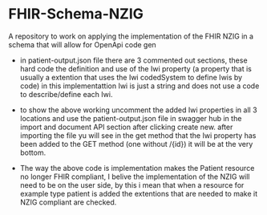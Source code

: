 # FHIR-Schema-NZIG
A repository to work on applying the implementation of the FHIR NZIG in a schema that will allow for OpenApi code gen

* in patient-output.json file there are 3 commented out sections, these hard code the definition and use of the Iwi property (a property that is usually a extention that uses the Iwi codedSystem to define Iwis by code) in this implementattion Iwi is just a string and does not use a code to describe/define each Iwi.

* to show the above working uncomment the added Iwi properties in all 3 locations and use the patient-output.json file in swagger hub in the import and document API section after clicking create new. after importing the file yu will see in the get method that the Iwi property has been added to the GET method (one without /{id}) it will be at the very bottom. 

* The way the above code is implementation makes the Patient resource no longer FHIR compliant, I belive the implementation of the NZIG will need to be on the user side, by this i mean that when a resource for example type patient is added the extentions that are needed to make it NZIG compliant are checked.